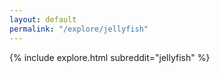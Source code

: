 ```yaml
---
layout: default
permalink: "/explore/jellyfish"
---
```


{% include explore.html subreddit="jellyfish" %}
